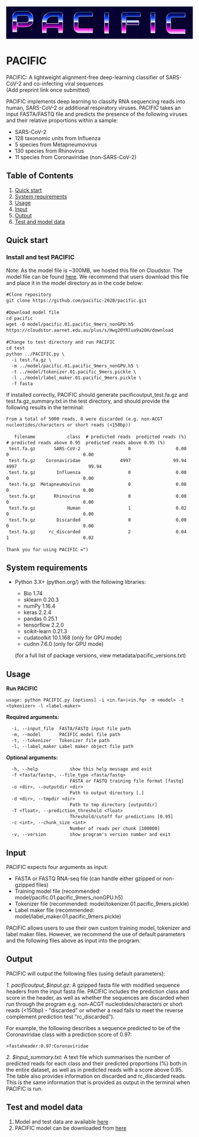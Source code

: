 ![picture](msc/pacific_brand.png)


# PACIFIC 

PACIFIC: A lightweight alignment-free deep-learning classifier of SARS-CoV-2 and co-infecting viral sequences  
(Add preprint link once submitted)

PACIFIC implements deep learning to classify RNA sequencing reads into human, SARS-CoV-2 or additional respiratory viruses. PACIFIC takes an input FASTA/FASTQ file and predicts the presence of the following viruses and their relative proportions within a sample:
- SARS-CoV-2
- 128 taxonomic units from Influenza
- 5 species from Metapneumovirus
- 130 species from Rhinovirus 
- 11 species from Coronaviridae (non-SARS-CoV-2)

## Table of Contents

1. [Quick start](#Quick-start)
1. [System requirements](#System-requirements)
1. [Usage](#Usage)
1. [Input](#Input)
1. [Output](#Output)
1. [Test and model data](#Test-and-model-data)

## Quick start

### Install and test PACIFIC

Note: As the model file is ~300MB, we hosted this file on Cloudstor. The model file can be found [here](https://cloudstor.aarnet.edu.au/plus/s/Hwg20YRlua9a2OH). We recommend that users download this file and place it in the model directory as in the code below:

```
#Clone repository
git clone https://github.com/pacific-2020/pacific.git

#Download model file
cd pacific
wget -O model/pacific.01.pacific_9mers_nonGPU.h5 https://cloudstor.aarnet.edu.au/plus/s/Hwg20YRlua9a2OH/download 

#Change to test directory and run PACIFIC
cd test
python ../PACIFIC.py \
  -i test.fa.gz \
  -m ../model/pacific.01.pacific_9mers_nonGPU.h5 \
  -t ../model/tokenizer.01.pacific_9mers.pickle \
  -l ../model/label_maker.01.pacific_9mers.pickle \ 
  -f fasta
```

If installed correctly, PACIFIC should generate pacificoutput_test.fa.gz and test.fa.gz_summary.txt in the test directory, and should provide the following results in the terminal:

```
From a total of 5000 reads, 0 were discarded (e.g. non-ACGT nucleotides/characters or short reads (<150bp))

   filename            class  # predicted reads  predicted reads (%)  # predicted reads above 0.95  predicted reads above 0.95 (%)
 test.fa.gz       SARS-CoV-2                  0                 0.00                             0                            0.00
 test.fa.gz    Coronaviridae               4997                99.94                          4997                           99.94
 test.fa.gz        Influenza                  0                 0.00                             0                            0.00
 test.fa.gz  Metapneumovirus                  0                 0.00                             0                            0.00
 test.fa.gz       Rhinovirus                  0                 0.00                             0                            0.00
 test.fa.gz            Human                  1                 0.02                             0                            0.00
 test.fa.gz        Discarded                  0                 0.00                             0                            0.00
 test.fa.gz     rc_discarded                  2                 0.04                             1                            0.02

Thank you for using PACIFIC =^)
```

## System requirements
- Python 3.X+ (python.org/) with the following libraries:
    - Bio 1.74
    - sklearn 0.20.3
    - numPy 1.16.4
    - keras 2.2.4
    - pandas 0.25.1
    - tensorflow 2.2.0
    - scikit-learn 0.21.3
    - cudatoolkit 10.1.168 (only for GPU mode)
    - cudnn 7.6.0 (only for GPU mode)
    
  (for a full list of package versions, view metadata/pacific_versions.txt)

## Usage

**Run PACIFIC**
```
usage: python PACIFIC.py [options] -i <in.fa>|<in.fq> -m <model> -t <tokenizer> -l <label-maker>
```

**Required arguments:**
```
  -i, --input_file  FASTA/FASTQ input file path
  -m, --model       PACIFIC model file path
  -t, --tokenizer   Tokenizer file path
  -l, --label_maker Label maker object file path
```

**Optional arguments:**
```
  -h, --help            show this help message and exit
  -f <fasta/fastq>, --file_type <fasta/fastq>
                        FASTA or FASTQ training file format [fastq]
  -o <dir>, --outputdir <dir>
                        Path to output directory [.]
  -d <dir>, --tmpdir <dir>
                        Path to tmp directory [outputdir]
  -T <float>, --prediction_threshold <float>
                        Threshold/cutoff for predictions [0.95]
  -c <int>, --chunk_size <int>
                        Number of reads per chunk [100000]
  -v, --version         show program's version number and exit
```

## Input 
PACIFIC expects four arguments as input: 
 - FASTA or FASTQ RNA-seq file (can handle either gzipped or non-gzipped files)
 - Training model file (recommended: model/pacific.01.pacific_9mers_nonGPU.h5)
 - Tokenizer file (recommended: model/tokenizer.01.pacific_9mers.pickle)
 - Label maker file (recommended: model/label_maker.01.pacific_9mers.pickle)

PACIFIC allows users to use their own custom training model, tokenizer and label maker files. However, we recommend the use of default parameters and the following files above as input into the program.

## Output
PACIFIC will output the following files (using default parameters):

*1. pacificoutput_$input.gz:*
A gzipped fasta file with modified sequence headers from the input fasta file. PACIFIC includes the prediction class and score in the header, as well as whether the sequences are discarded when run through the program e.g. non-ACGT nucleotides/characters or short reads (<150bp) - "discarded" or whether a read fails to meet the reverse complement prediction test "rc_discarded"). 

For example, the following describes a sequence predicted to be of the Coronaviridae class with a prediction score of 0.97:

```
>fastaheader:0.97:Coronaviridae
```

*2. $input_summary.txt:*
A text file which summarises the number of predicted reads for each class and their predicted proportions (%) both in the entire dataset, as well as in predicted reads with a score above 0.95. The table also provides information on discarded and rc_discarded reads. This is the same information that is provided as output in the terminal when PACIFIC is run.

## Test and model data

1. Model and test data are available [here](https://cloudstor.aarnet.edu.au/plus/s/sRLwF3IJQ12pNGQ)
2. PACIFIC model can be downloaded from [here](https://cloudstor.aarnet.edu.au/plus/s/Hwg20YRlua9a2OH)
